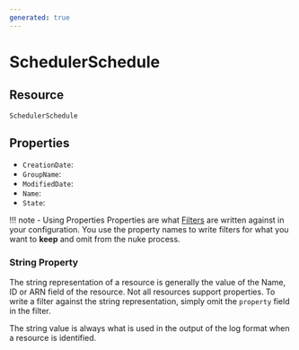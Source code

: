 ```yaml
---
generated: true
---
```


# SchedulerSchedule


## Resource

```text
SchedulerSchedule
```

## Properties


- `CreationDate`: 
- `GroupName`: 
- `ModifiedDate`: 
- `Name`: 
- `State`: 

!!! note - Using Properties
    Properties are what [Filters](../config-filtering.md) are written against in your configuration. You use the property
    names to write filters for what you want to **keep** and omit from the nuke process.

### String Property

The string representation of a resource is generally the value of the Name, ID or ARN field of the resource. Not all
resources support properties. To write a filter against the string representation, simply omit the `property` field in
the filter.

The string value is always what is used in the output of the log format when a resource is identified.


